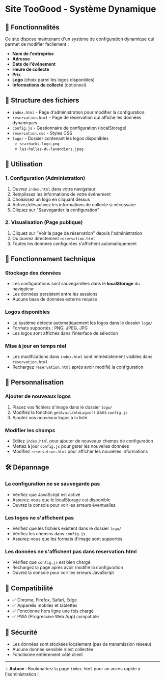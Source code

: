 # Site TooGood - Système Dynamique

## 🎯 Fonctionnalités

Ce site dispose maintenant d'un système de configuration dynamique qui permet de modifier facilement :

- **Nom de l'entreprise**
- **Adresse** 
- **Date de l'événement**
- **Heure de collecte**
- **Prix**
- **Logo** (choix parmi les logos disponibles)
- **Informations de collecte** (optionnel)

## 📁 Structure des fichiers

- `index.html` - Page d'administration pour modifier la configuration
- `reservation.html` - Page de réservation qui affiche les données dynamiques
- `config.js` - Gestionnaire de configuration (localStorage)
- `reservation.css` - Styles CSS
- `logo/` - Dossier contenant les logos disponibles
  - `starbucks-logo.png`
  - `les-halles-du-lavandiers.jpeg`

## 🚀 Utilisation

### 1. Configuration (Administration)
1. Ouvrez `index.html` dans votre navigateur
2. Remplissez les informations de votre événement
3. Choisissez un logo en cliquant dessus
4. Activez/désactivez les informations de collecte si nécessaire
5. Cliquez sur "Sauvegarder la configuration"

### 2. Visualisation (Page publique)
1. Cliquez sur "Voir la page de réservation" depuis l'administration
2. Ou ouvrez directement `reservation.html`
3. Toutes les données configurées s'affichent automatiquement

## 🔧 Fonctionnement technique

### Stockage des données
- Les configurations sont sauvegardées dans le **localStorage** du navigateur
- Les données persistent entre les sessions
- Aucune base de données externe requise

### Logos disponibles
- Le système détecte automatiquement les logos dans le dossier `logo/`
- Formats supportés : PNG, JPEG, JPG
- Les logos sont affichés dans l'interface de sélection

### Mise à jour en temps réel
- Les modifications dans `index.html` sont immédiatement visibles dans `reservation.html`
- Rechargez `reservation.html` après avoir modifié la configuration

## 🎨 Personnalisation

### Ajouter de nouveaux logos
1. Placez vos fichiers d'image dans le dossier `logo/`
2. Modifiez la fonction `getAvailableLogos()` dans `config.js`
3. Ajoutez vos nouveaux logos à la liste

### Modifier les champs
- Editez `index.html` pour ajouter de nouveaux champs de configuration
- Mettez à jour `config.js` pour gérer les nouvelles données
- Modifiez `reservation.html` pour afficher les nouvelles informations

## 🛠️ Dépannage

### La configuration ne se sauvegarde pas
- Vérifiez que JavaScript est activé
- Assurez-vous que le localStorage est disponible
- Ouvrez la console pour voir les erreurs éventuelles

### Les logos ne s'affichent pas
- Vérifiez que les fichiers existent dans le dossier `logo/`
- Vérifiez les chemins dans `config.js`
- Assurez-vous que les formats d'image sont supportés

### Les données ne s'affichent pas dans reservation.html
- Vérifiez que `config.js` est bien chargé
- Rechargez la page après avoir modifié la configuration
- Ouvrez la console pour voir les erreurs JavaScript

## 📱 Compatibilité

- ✅ Chrome, Firefox, Safari, Edge
- ✅ Appareils mobiles et tablettes
- ✅ Fonctionne hors ligne une fois chargé
- ✅ PWA (Progressive Web App) compatible

## 🔐 Sécurité

- Les données sont stockées localement (pas de transmission réseau)
- Aucune donnée sensible n'est collectée
- Fonctionne entièrement côté client

---

💡 **Astuce** : Bookmarkez la page `index.html` pour un accès rapide à l'administration !
